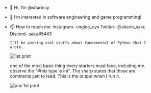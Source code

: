 - 👋 Hi, I’m @sharincy
- 👀 I’m interested in software engineering and game programming!
- 📫 How to reach me: Instagram- onglee_cyn Twitter- @sharin_saku Discord- saku#5443                      
                       
      I'll be posting cool stuffs about fundamental of Python that I wrote.                    
  ![1st print](https://user-images.githubusercontent.com/101504356/161052541-abb290ca-27e1-4159-a83d-f65ca5260b8e.PNG)
     
     one of the most basic thing every starters must face, including me.
     observe the "#this type is int". The sharp states that those are comments just to read. This is the output when I run it.
     
  ![ans 1st print](https://user-images.githubusercontent.com/101504356/161053123-c4da6a64-c212-4a2d-b40b-012d9df191ca.PNG)

 

        

<!---
sharincy/sharincy is a ✨ special ✨ repository because its `README.md` (this file) appears on your GitHub profile.
You can click the Preview link to take a look at your changes.
--->
